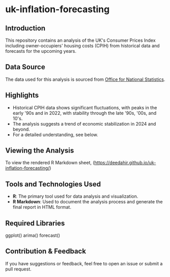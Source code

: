 # uk-inflation-forecasting

## Introduction
This repository contains an analysis of the UK's Consumer Prices Index including owner-occupiers' housing costs (CPIH) from historical data and forecasts for the upcoming years.

## Data Source
The data used for this analysis is sourced from [Office for National Statistics](https://www.ons.gov.uk/economy/inflationandpriceindices/timeseries/l55o/mm23).

## Highlights
- Historical CPIH data shows significant fluctuations, with peaks in the early '90s and in 2022, with stability through the late '90s, '00s, and 10's.
- The analysis suggests a trend of economic stabilization in 2024 and beyond.
- For a detailed understanding, see below.

## Viewing the Analysis
To view the rendered R Markdown sheet, (https://deedahir.github.io/uk-inflation-forecasting/)

## Tools and Technologies Used
- **R**: The primary tool used for data analysis and visualization.
- **R Markdown**: Used to document the analysis process and generate the final report in HTML format.

## Required Libraries
ggplot()
arima()
forecast()

## Contribution & Feedback
If you have suggestions or feedback, feel free to open an issue or submit a pull request.
